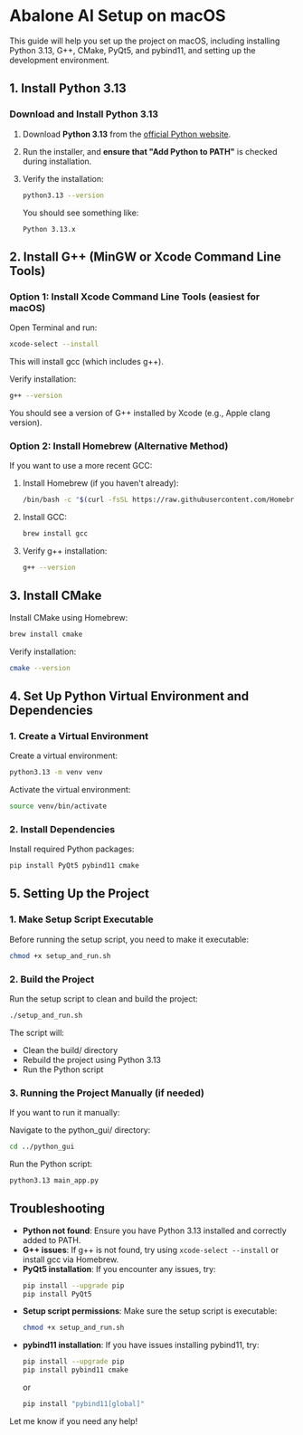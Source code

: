 # Abalone AI Setup on macOS

This guide will help you set up the project on macOS, including installing Python 3.13, G++, CMake, PyQt5, and pybind11, and setting up the development environment.

## 1. Install Python 3.13

### Download and Install Python 3.13
1. Download **Python 3.13** from the [official Python website](https://www.python.org/downloads/release/python-3130/).
2. Run the installer, and **ensure that "Add Python to PATH"** is checked during installation.
3. Verify the installation:

   ```bash
   python3.13 --version
   ```

   You should see something like:
   ```
   Python 3.13.x
   ```

## 2. Install G++ (MinGW or Xcode Command Line Tools)

### Option 1: Install Xcode Command Line Tools (easiest for macOS)
Open Terminal and run:

```bash
xcode-select --install
```

This will install gcc (which includes g++).

Verify installation:

```bash
g++ --version
```

You should see a version of G++ installed by Xcode (e.g., Apple clang version).

### Option 2: Install Homebrew (Alternative Method)
If you want to use a more recent GCC:

1. Install Homebrew (if you haven't already):

   ```bash
   /bin/bash -c "$(curl -fsSL https://raw.githubusercontent.com/Homebrew/install/HEAD/install.sh)"
   ```

2. Install GCC:

   ```bash
   brew install gcc
   ```

3. Verify g++ installation:

   ```bash
   g++ --version
   ```

## 3. Install CMake
Install CMake using Homebrew:

```bash
brew install cmake
```

Verify installation:

```bash
cmake --version
```

## 4. Set Up Python Virtual Environment and Dependencies

### 1. Create a Virtual Environment
Create a virtual environment:

```bash
python3.13 -m venv venv
```

Activate the virtual environment:

```bash
source venv/bin/activate
```

### 2. Install Dependencies
Install required Python packages:

```bash
pip install PyQt5 pybind11 cmake
```

## 5. Setting Up the Project

### 1. Make Setup Script Executable
Before running the setup script, you need to make it executable:

```bash
chmod +x setup_and_run.sh
```

### 2. Build the Project
Run the setup script to clean and build the project:

```bash
./setup_and_run.sh
```

The script will:
- Clean the build/ directory
- Rebuild the project using Python 3.13
- Run the Python script

### 3. Running the Project Manually (if needed)
If you want to run it manually:

Navigate to the python_gui/ directory:

```bash
cd ../python_gui
```

Run the Python script:

```bash
python3.13 main_app.py
```

## Troubleshooting
- **Python not found**: Ensure you have Python 3.13 installed and correctly added to PATH.
- **G++ issues**: If g++ is not found, try using `xcode-select --install` or install gcc via Homebrew.
- **PyQt5 installation**: If you encounter any issues, try:
  ```bash
  pip install --upgrade pip
  pip install PyQt5
  ```
- **Setup script permissions**: Make sure the setup script is executable:
  ```bash
  chmod +x setup_and_run.sh
  ```
- **pybind11 installation**: If you have issues installing pybind11, try:
  ```bash
  pip install --upgrade pip
  pip install pybind11 cmake
  ```
  or
  ```bash
  pip install "pybind11[global]"
  ```

Let me know if you need any help!